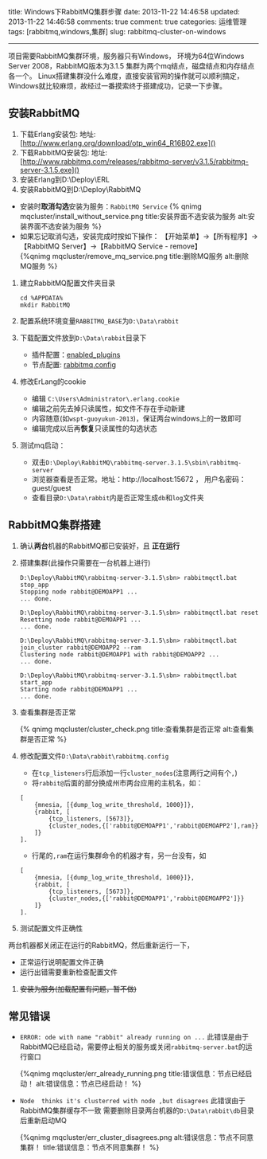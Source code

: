 title: Windows下RabbitMQ集群步骤
date: 2013-11-22 14:46:58
updated: 2013-11-22 14:46:58
comments: true
comment: true
categories: 运维管理
tags: [rabbitmq,windows,集群]
slug: rabbitmq-cluster-on-windows

---

项目需要RabbitMQ集群环境，服务器只有Windows，
环境为64位Windows Server 2008，RabbitMQ版本为3.1.5
集群为两个mq结点，磁盘结点和内存结点各一个。
Linux搭建集群没什么难度，直接安装官网的操作就可以顺利搞定，
Windows就比较麻烦，故经过一番摸索终于搭建成功，记录一下步骤。

## 安装RabbitMQ

1. 下载Erlang安装包:
   地址:[http://www.erlang.org/download/otp_win64_R16B02.exe]()
1. 下载RabbitMQ安装包:
   地址:[http://www.rabbitmq.com/releases/rabbitmq-server/v3.1.5/rabbitmq-server-3.1.5.exe]()
1. 安装Erlang到D:\Deploy\ERL
1. 安装RabbitMQ到D:\Deploy\RabbitMQ
  * 安装时**取消勾选**安装为服务：`RabbitMQ Service`
   {% qnimg mqcluster/install_without_service.png title:安装界面不选安装为服务 alt:安装界面不选安装为服务 %}<!-- more -->
  * 如果忘记取消勾选，安装完成时按如下操作：
   【开始菜单】->【所有程序】->【RabbitMQ Server】->【RabbitMQ Service - remove】	
  	{%qnimg mqcluster/remove_mq_service.png title:删除MQ服务  alt:删除MQ服务 %}
1. 建立RabbitMQ配置文件夹目录
	```
	cd %APPDATA%
	mkdir RabbitMQ
	```
1. 配置系统环境变量`RABBITMQ_BASE`为`D:\Data\rabbit`
1. 下载配置文件放到`D:\Data\rabbit`目录下
	* 插件配置：[enabled_plugins](http://gyk001.u.qiniudn.com/blog/mqcluster/enabled_plugins)
	* 节点配置: [rabbitmq.config](doc/config/rabbitmq.config)
1. 修改ErLang的cookie
	* 编辑 `C:\Users\Administrator\.erlang.cookie`
	* 编辑之前先去掉只读属性，如文件不存在手动新建
	* 内容随意(如`wspt-guoyukun-2013`)，保证两台windows上的一致即可
	* 编辑完成以后再**恢复**只读属性的勾选状态
	
1. 测试mq启动：
	* 双击`D:\Deploy\RabbitMQ\rabbitmq-server.3.1.5\sbin\rabbitmq-server`
	* 浏览器查看是否正常。地址：http://localhost:15672 ， 用户名密码：guest/guest
	* 查看目录`D:\Data\rabbit`内是否正常生成`db`和`log`文件夹

## RabbitMQ集群搭建
1. 确认**两台**机器的RabbitMQ都已安装好，且 **正在运行**
1. 搭建集群(此操作只需要在一台机器上进行)	
	````plain
	D:\Deploy\RabbitMQ\rabbitmq-server-3.1.5\sbn> rabbitmqctl.bat stop_app
	Stopping node rabbit@DEMOAPP1 ...
	... done.

	D:\Deploy\RabbitMQ\rabbitmq-server-3.1.5\sbn> rabbitmqctl.bat reset
	Resetting node rabbit@DEMOAPP1 ...
	... done.

	D:\Deploy\RabbitMQ\rabbitmq-server-3.1.5\sbn> rabbitmqctl.bat join_cluster rabbit@DEMOAPP2 --ram
	Clustering node rabbit@DEMOAPP1 with rabbit@DEMOAPP2 ...
	... done.

	D:\Deploy\RabbitMQ\rabbitmq-server-3.1.5\sbn> rabbitmqctl.bat start_app
	Starting node rabbit@DEMOAPP1 ...
	... done.
	````
1. 查看集群是否正常
	
	{% qnimg mqcluster/cluster_check.png title:查看集群是否正常 alt:查看集群是否正常 %}

1. 修改配置文件`D:\Data\rabbit\rabbitmq.config`
	* 在`tcp_listeners`行后添加一行`cluster_nodes`(注意两行之间有个`,`)
	* 将`rabbit@`后面的部分换成州市两台应用的主机名，如：
	```
	[
	    {mnesia, [{dump_log_write_threshold, 1000}]},
	    {rabbit, [
			{tcp_listeners, [5673]},
			{cluster_nodes,{['rabbit@DEMOAPP1','rabbit@DEMOAPP2'],ram}}
	    ]}
	].
	```
    * 行尾的`,ram`在运行集群命令的机器才有，另一台没有，如
    ```
	[
	    {mnesia, [{dump_log_write_threshold, 1000}]},
	    {rabbit, [
			{tcp_listeners, [5673]},
			{cluster_nodes,{['rabbit@DEMOAPP1','rabbit@DEMOAPP2']}}
	    ]}
	].
	```
1. 测试配置文件正确性
  
  两台机器都关闭正在运行的RabbitMQ，然后重新运行一下，
  * 正常运行说明配置文件正确
  * 运行出错需要重新检查配置文件

1. ~~安装为服务(加载配置有问题，暂不做)~~

## 常见错误

* `ERROR: ode with name "rabbit" already running on ...`
  此错误是由于RabbitMQ已经启动，需要停止相关的服务或关闭`rabbitmq-server.bat`的运行窗口
  
  {%qnimg mqcluster/err_already_running.png title:错误信息：节点已经启动！ alt:错误信息：节点已经启动！ %}

* `Node  thinks it's clusterred with node ,but disagrees`
  此错误由于RabbitMQ集群缓存不一致
  需要删除目录两台机器的`D:\Data\rabbit\db`目录后重新启动MQ
  
  {%qnimg mqcluster/err_cluster_disagrees.png alt:错误信息：节点不同意集群！ title:错误信息：节点不同意集群！ %}
  
 

